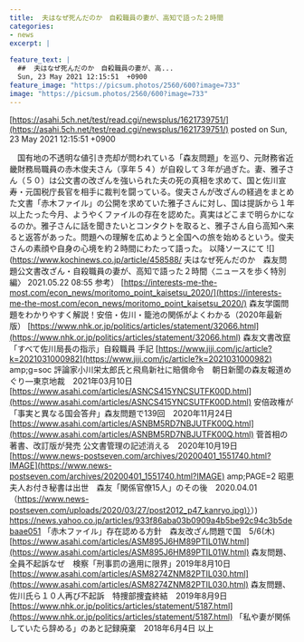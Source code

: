 ```yaml
---
title:  夫はなぜ死んだのか　自殺職員の妻が、高知で語った２時間  
categories:
- news
excerpt: |
  
feature_text: |
  ##  夫はなぜ死んだのか　自殺職員の妻が、高...
  Sun, 23 May 2021 12:15:51  +0900
feature_image: "https://picsum.photos/2560/600?image=733"
image: "https://picsum.photos/2560/600?image=733"
---
```


[https://asahi.5ch.net/test/read.cgi/newsplus/1621739751/](https://asahi.5ch.net/test/read.cgi/newsplus/1621739751/)
posted on Sun, 23 May 2021 12:15:51  +0900

<!--more-->

　国有地の不透明な値引き売却が問われている「森友問題」を巡り、元財務省近畿財務局職員の赤木俊夫さん（享年５４）が自殺して３年が過ぎた。妻、雅子さん（５０）は公文書の改ざんを強いられた夫の死の真相を求めて、国と佐川宣寿・元国税庁長官を相手に裁判を闘っている。俊夫さんが改ざんの経過をまとめた文書「赤木ファイル」の公開を求めていた雅子さんに対し、国は提訴から１年以上たった今月、ようやくファイルの存在を認めた。真実はどこまで明らかになるのか。雅子さんに話を聞きたいとコンタクトを取ると、雅子さん自ら高知へ来ると返答があった。問題への理解を広めようと全国への旅を始めるという。俊夫さんの素顔や自身の心境を約２時間にわたって語った。 以降ソースにて ![](https://www.kochinews.co.jp/article/458588/ 夫はなぜ死んだのか　森友問題公文書改ざん・自殺職員の妻が、高知で語った２時間〈ニュースを歩く特別編〉 2021.05.22 08:55 参考） [https://interests-me-the-most.com/econ_news/moritomo_point_kaisetsu_2020/](https://interests-me-the-most.com/econ_news/moritomo_point_kaisetsu_2020/) 森友学園問題をわかりやすく解説！安倍・佐川・籠池の関係がよくわかる（2020年最新版） [https://www.nhk.or.jp/politics/articles/statement/32066.html](https://www.nhk.or.jp/politics/articles/statement/32066.html) 森友文書改竄「すべて佐川局長の指示」自殺職員 手記 [https://www.jiji.com/jc/article?k=2021031000982](https://www.jiji.com/jc/article?k=2021031000982) amp;g=soc 評論家小川栄太郎氏と飛鳥新社に賠償命令　朝日新聞の森友報道めぐり—東京地裁　2021年03月10日 [https://www.asahi.com/articles/ASNCS415YNCSUTFK00D.html](https://www.asahi.com/articles/ASNCS415YNCSUTFK00D.html) 安倍政権が「事実と異なる国会答弁」森友問題で139回　2020年11月24日 [https://www.asahi.com/articles/ASNBM5RD7NBJUTFK00Q.html](https://www.asahi.com/articles/ASNBM5RD7NBJUTFK00Q.html) 菅首相の著書、改訂版が発売 公文書管理の記述消える　2020年10月19日 [https://www.news-postseven.com/archives/20200401_1551740.html?IMAGE](https://www.news-postseven.com/archives/20200401_1551740.html?IMAGE) amp;PAGE=2 昭恵夫人お付き秘書は出世　森友「関係官僚15人」のその後　2020.04.01 （[https://www.news-postseven.com/uploads/2020/03/27/post2012_p47_kanryo.jpg)）](https://www.news-postseven.com/uploads/2020/03/27/post2012_p47_kanryo.jpg)）) https://news.yahoo.co.jp/articles/933f86aba03b0909a4b5be92c94c3b5debaae051 「赤木ファイル」存在認める方針　森友改ざん問題で国　5/6(木) [https://www.asahi.com/articles/ASM895J6HM89PTIL01W.html](https://www.asahi.com/articles/ASM895J6HM89PTIL01W.html) 森友問題、全員不起訴なぜ　検察「刑事罰の適用に限界」2019年8月10日 [https://www.asahi.com/articles/ASM8274ZNM82PTIL030.html](https://www.asahi.com/articles/ASM8274ZNM82PTIL030.html) 森友問題、佐川氏ら１０人再び不起訴　特捜部捜査終結　2019年8月9日 [https://www.nhk.or.jp/politics/articles/statement/5187.html](https://www.nhk.or.jp/politics/articles/statement/5187.html) 「私や妻が関係していたら辞める」のあと記録廃棄　2018年6月4日 以上
